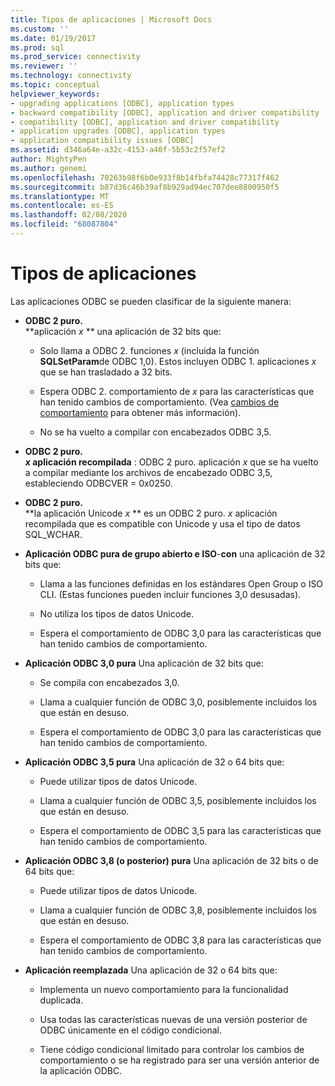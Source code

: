 ```yaml
---
title: Tipos de aplicaciones | Microsoft Docs
ms.custom: ''
ms.date: 01/19/2017
ms.prod: sql
ms.prod_service: connectivity
ms.reviewer: ''
ms.technology: connectivity
ms.topic: conceptual
helpviewer_keywords:
- upgrading applications [ODBC], application types
- backward compatibility [ODBC], application and driver compatibility
- compatibility [ODBC], application and driver compatibility
- application upgrades [ODBC], application types
- application compatibility issues [ODBC]
ms.assetid: d346a64e-a32c-4153-a40f-5b53c2f57ef2
author: MightyPen
ms.author: genemi
ms.openlocfilehash: 70263b98f6b0e933f8b14fbfa74428c77317f462
ms.sourcegitcommit: b87d36c46b39af8b929ad94ec707dee8800950f5
ms.translationtype: MT
ms.contentlocale: es-ES
ms.lasthandoff: 02/08/2020
ms.locfileid: "68087804"
---
```

# <a name="types-of-applications"></a>Tipos de aplicaciones
Las aplicaciones ODBC se pueden clasificar de la siguiente manera:  
  
-   **ODBC 2 puro.**  
     **aplicación _x_ ** una aplicación de 32 bits que:  
  
    -   Solo llama a ODBC 2. funciones *x* (incluida la función **SQLSetParam**de ODBC 1,0). Estos incluyen ODBC 1. aplicaciones *x* que se han trasladado a 32 bits.  
  
    -   Espera ODBC 2. comportamiento de *x* para las características que han tenido cambios de comportamiento. (Vea [cambios de comportamiento](../../../odbc/reference/develop-app/behavioral-changes.md) para obtener más información).  
  
    -   No se ha vuelto a compilar con encabezados ODBC 3,5.  
  
-   **ODBC 2 puro.**  
     **_x_ aplicación recompilada** : ODBC 2 puro. aplicación *x* que se ha vuelto a compilar mediante los archivos de encabezado ODBC 3,5, estableciendo ODBCVER = 0x0250.  
  
-   **ODBC 2 puro.**  
     **la aplicación Unicode _x_ ** es un ODBC 2 puro. *x* aplicación recompilada que es compatible con Unicode y usa el tipo de datos SQL_WCHAR.  
  
-   **Aplicación ODBC pura de grupo abierto e ISO**-**con** una aplicación de 32 bits que:  
  
    -   Llama a las funciones definidas en los estándares Open Group o ISO CLI. (Estas funciones pueden incluir funciones 3,0 desusadas).  
  
    -   No utiliza los tipos de datos Unicode.  
  
    -   Espera el comportamiento de ODBC 3,0 para las características que han tenido cambios de comportamiento.  
  
-   **Aplicación ODBC 3,0 pura** Una aplicación de 32 bits que:  
  
    -   Se compila con encabezados 3,0.  
  
    -   Llama a cualquier función de ODBC 3,0, posiblemente incluidos los que están en desuso.  
  
    -   Espera el comportamiento de ODBC 3,0 para las características que han tenido cambios de comportamiento.  
  
-   **Aplicación ODBC 3,5 pura** Una aplicación de 32 o 64 bits que:  
  
    -   Puede utilizar tipos de datos Unicode.  
  
    -   Llama a cualquier función de ODBC 3,5, posiblemente incluidos los que están en desuso.  
  
    -   Espera el comportamiento de ODBC 3,5 para las características que han tenido cambios de comportamiento.  
  
-   **Aplicación ODBC 3,8 (o posterior) pura** Una aplicación de 32 bits o de 64 bits que:  
  
    -   Puede utilizar tipos de datos Unicode.  
  
    -   Llama a cualquier función de ODBC 3,8, posiblemente incluidos los que están en desuso.  
  
    -   Espera el comportamiento de ODBC 3,8 para las características que han tenido cambios de comportamiento.  
  
-   **Aplicación reemplazada** Una aplicación de 32 o 64 bits que:  
  
    -   Implementa un nuevo comportamiento para la funcionalidad duplicada.  
  
    -   Usa todas las características nuevas de una versión posterior de ODBC únicamente en el código condicional.  
  
    -   Tiene código condicional limitado para controlar los cambios de comportamiento o se ha registrado para ser una versión anterior de la aplicación ODBC.
